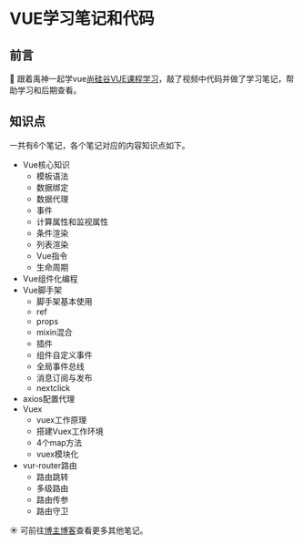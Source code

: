 # VUE学习笔记和代码

## 前言
🌈 跟着禹神一起学vue[尚硅谷VUE课程学习](https://www.bilibili.com/video/BV1Zy4y1K7SH/?spm_id_from=333.337.search-card.all.click)，敲了视频中代码并做了学习笔记，帮助学习和后期查看。
## 知识点
一共有6个笔记，各个笔记对应的内容知识点如下。
- Vue核心知识
  - 模板语法
  - 数据绑定
  - 数据代理
  - 事件
  - 计算属性和监视属性
  - 条件渲染
  - 列表渲染
  - Vue指令
  - 生命周期
- Vue组件化编程  
- Vue脚手架
  - 脚手架基本使用
  - ref
  - props
  - mixin混合
  - 插件
  - 组件自定义事件
  - 全局事件总线
  - 消息订阅与发布
  - nextclick
- axios配置代理
- Vuex
  - vuex工作原理
  - 搭建Vuex工作环境
  - 4个map方法
  - vuex模块化
- vur-router路由
  - 路由跳转
  - 多级路由
  - 路由传参
  - 路由守卫

☀️ 可前往[博主博客](https://ppgo8.github.io/)查看更多其他笔记。

